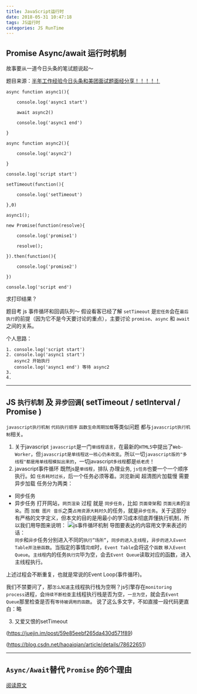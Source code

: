 ```yaml
---
title: JavaScript运行时
date: 2018-05-31 10:47:18
tags: JS运行时
categories: JS RunTime
---
```

## Promise Async/await 运行时机制
故事要从一道今日头条的笔试题说起～ 

题目来源：[半年工作经验今日头条和美团面试题面经分享！！！！！](https://juejin.im/post/5b03e79951882542891913e8)

````
async function async1(){

    console.log('async1 start')

    await async2()

    console.log('async1 end')

}

async function async2(){

    console.log('async2')

}

console.log('script start')

setTimeout(function(){

    console.log('setTimeout') 

},0)  

async1();

new Promise(function(resolve){

    console.log('promise1')

    resolve();

}).then(function(){

    console.log('promise2')

})

console.log('script end')
````
求打印结果？

题目考 js 事件循环和回调队列～ 假设看客已经了解 `setTimeout` 是`宏任务`会在`最后执行`的前提（因为它不是今天要讨论的重点），主要讨论 `promise`、`async` 和 `await` 之间的关系。

个人思路：
````
1. console.log('script start')
2. console.log('async1 start')
   async2 开始执行
   console.log('async1 end') 等待 async2
3. 
4. 

````

---

## JS `执行机制` 及 `异步回调`( setTimeout / setInterval / Promise )

`javascript执行机制` `代码执行顺序` `函数生命周期加载`等类似问题 都与`javascript执行机制`相关。

1. 关于javascript
`javascript`是一门`单线程语言`，在最新的`HTML5`中提出了`Web-Worker`，但`javascript是单线程这一核心仍未改变`。所以一切`javascript版的"多线程"都是用单线程模拟出来的`，一切javascript`多线程`都是`纸老虎`！
2. javascript事件循环
既然js是`单线程`，排队 办理业务, `js任务`也要一个一个顺序执行。如 `任务耗时过长`，后一个任务必须等着。浏览新闻 超清图片加载慢 需要异步加载 任务分为两类：
+ 同步任务
+ 异步任务
  打开网站，`网页渲染` 过程 就是 `同步任务`，比如 `页面骨架`和 `页面元素`的`渲染`。而 `加载 图片 音乐`之类`占用资源大耗时久`的任务，就是`异步任务`。关于这部分有严格的文字定义，但本文的目的是用最小的学习成本彻底弄懂执行机制，所以我们用导图来说明：
  ![js事件循环机制](https://img-blog.csdn.net/20171124105726497?watermark/2/text/aHR0cDovL2Jsb2cuY3Nkbi5uZXQvaGFvYWlxaWFu/font/5a6L5L2T/fontsize/400/fill/I0JBQkFCMA==/dissolve/70/gravity/SouthEast)
导图要表达的内容用文字来表述的话：<br>
`同步`和`异步`任务分别进入不同的`执行”场所”`，`同步的进入主线程`，`异步的进入Event Table并注册函数`。当指定的事情`完成`时，`Event Table`会将这个`函数` `移入Event Queue`。`主线程`内的任务`执行完`毕为空，会去`Event Queue`读取对应的函数，进入主线程执行。

上述过程会不断重复，也就是常说的Event Loop(事件循环)。

我们不禁要问了，那`怎么知道`主线程执行栈为空啊？js引擎存在`monitoring process`进程，会`持续不断检查`主线程执行栈是否为空，`一旦为空`，就会去`Event Queue`那里检查是否有`等待被调用的函数`。 
说了这么多文字，不如直接一段代码更直白：略

3. 又爱又恨的setTimeout


(https://juejin.im/post/59e85eebf265da430d571f89)

(https://blog.csdn.net/haoaiqian/article/details/78622651)

---

## `Async/Await`替代 `Promise` 的6个理由


[阅读原文](https://www.cnblogs.com/fundebug/p/6667725.html)
